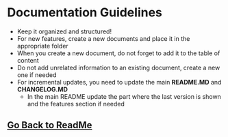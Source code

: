 ﻿# Documentation Guidelines

- Keep it organized and structured!
 - For new features, create a new documents and place it in the appropriate folder
 - When you create a new document, do not forget to add it to the table of content
 - Do not add unrelated information to an existing document, create a new one if needed
 - For incremental updates, you need to update the main **README.MD** and **CHANGELOG.MD** 
	 - In the main README update the part where the last version is shown and the features section if needed

##

## [Go Back to ReadMe](../../README.md)
